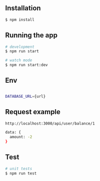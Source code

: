 ## Installation

```bash
$ npm install
```

## Running the app

```bash
# development
$ npm run start

# watch mode
$ npm run start:dev

```

## Env

```bash

DATABASE_URL={url}

```

## Request example

```bash
http://localhost:3000/api/user/balance/1

data: {
  amount: -2
}
```

## Test

```bash
# unit tests
$ npm run test

```



